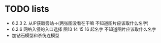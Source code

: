 # TODO lists
* 6.2.3 2. 从IP获取旁站->(两张图没看在干嘛 不知道图片应该取什么名字)
* 6.2.6 网络入侵的入口选择 图13 14 15 16 起名字 不知道图片应该取什么名字
* 加钻石模型和杀伤连模型
